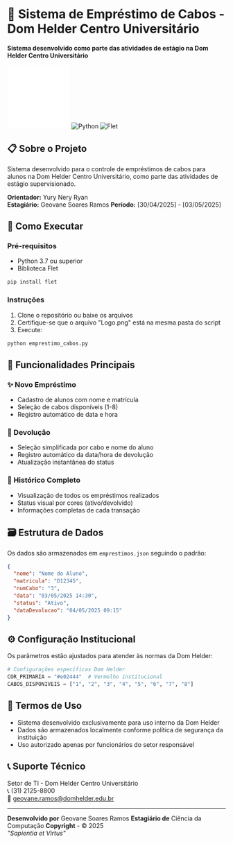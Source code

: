 # 📍 Sistema de Empréstimo de Cabos - Dom Helder Centro Universitário

**Sistema desenvolvido como parte das atividades de estágio na Dom Helder Centro Universitário**

![Dom Helder Logo](Logo.png)
![Python](https://img.shields.io/badge/Python-3.7%2B-blue)
![Flet](https://img.shields.io/badge/Flet-0.1.4-green)

## 📋 Sobre o Projeto

Sistema desenvolvido para o controle de empréstimos de cabos para alunos na Dom Helder Centro Universitário, como parte das atividades de estágio supervisionado.

**Orientador:** Yury Nery Ryan  
**Estagiário:** Geovane Soares Ramos
**Período:** [30/04/2025] - [03/05/2025]

## 🚀 Como Executar

### Pré-requisitos
- Python 3.7 ou superior
- Biblioteca Flet

```bash
pip install flet
```

### Instruções
1. Clone o repositório ou baixe os arquivos
2. Certifique-se que o arquivo "Logo.png" está na mesma pasta do script
3. Execute:

```bash
python emprestimo_cabos.py
```

## 🎯 Funcionalidades Principais

### ✨ Novo Empréstimo
- Cadastro de alunos com nome e matrícula
- Seleção de cabos disponíveis (1-8)
- Registro automático de data e hora

### 🔄 Devolução
- Seleção simplificada por cabo e nome do aluno
- Registro automático da data/hora de devolução
- Atualização instantânea do status

### 📜 Histórico Completo
- Visualização de todos os empréstimos realizados
- Status visual por cores (ativo/devolvido)
- Informações completas de cada transação

## 🗃️ Estrutura de Dados

Os dados são armazenados em `emprestimos.json` seguindo o padrão:

```json
{
  "nome": "Nome do Aluno",
  "matricula": "D12345",
  "numCabo": "3",
  "data": "03/05/2025 14:30",
  "status": "Ativo",
  "dataDevolucao": "04/05/2025 09:15"
}
```

## ⚙️ Configuração Institucional

Os parâmetros estão ajustados para atender às normas da Dom Helder:

```python
# Configurações específicas Dom Helder
COR_PRIMARIA = "#e02444"  # Vermelho institucional
CABOS_DISPONIVEIS = ["1", "2", "3", "4", "5", "6", "7", "8"]
```

## 📌 Termos de Uso

- Sistema desenvolvido exclusivamente para uso interno da Dom Helder
- Dados são armazenados localmente conforme política de segurança da instituição
- Uso autorizado apenas por funcionários do setor responsável

## 📞 Suporte Técnico

Setor de TI - Dom Helder Centro Universitário  
📞 (31) 2125-8800  
📧 geovane.ramos@domhelder.edu.br  

---

**Desenvolvido por** Geovane Soares Ramos
**Estagiário de** Ciência da Computação 
**Copyright** - © 2025  
*"Sapientia et Virtus"*

